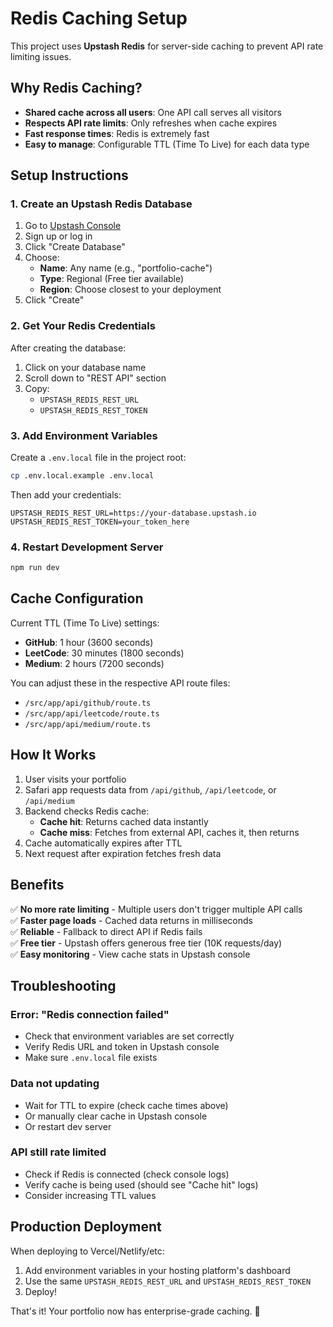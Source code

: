 # Redis Caching Setup

This project uses **Upstash Redis** for server-side caching to prevent API rate limiting issues.

## Why Redis Caching?

- **Shared cache across all users**: One API call serves all visitors
- **Respects API rate limits**: Only refreshes when cache expires
- **Fast response times**: Redis is extremely fast
- **Easy to manage**: Configurable TTL (Time To Live) for each data type

## Setup Instructions

### 1. Create an Upstash Redis Database

1. Go to [Upstash Console](https://console.upstash.com/redis)
2. Sign up or log in
3. Click "Create Database"
4. Choose:
   - **Name**: Any name (e.g., "portfolio-cache")
   - **Type**: Regional (Free tier available)
   - **Region**: Choose closest to your deployment
5. Click "Create"

### 2. Get Your Redis Credentials

After creating the database:
1. Click on your database name
2. Scroll down to "REST API" section
3. Copy:
   - `UPSTASH_REDIS_REST_URL`
   - `UPSTASH_REDIS_REST_TOKEN`

### 3. Add Environment Variables

Create a `.env.local` file in the project root:

```bash
cp .env.local.example .env.local
```

Then add your credentials:

```env
UPSTASH_REDIS_REST_URL=https://your-database.upstash.io
UPSTASH_REDIS_REST_TOKEN=your_token_here
```

### 4. Restart Development Server

```bash
npm run dev
```

## Cache Configuration

Current TTL (Time To Live) settings:

- **GitHub**: 1 hour (3600 seconds)
- **LeetCode**: 30 minutes (1800 seconds)
- **Medium**: 2 hours (7200 seconds)

You can adjust these in the respective API route files:
- `/src/app/api/github/route.ts`
- `/src/app/api/leetcode/route.ts`
- `/src/app/api/medium/route.ts`

## How It Works

1. User visits your portfolio
2. Safari app requests data from `/api/github`, `/api/leetcode`, or `/api/medium`
3. Backend checks Redis cache:
   - **Cache hit**: Returns cached data instantly
   - **Cache miss**: Fetches from external API, caches it, then returns
4. Cache automatically expires after TTL
5. Next request after expiration fetches fresh data

## Benefits

✅ **No more rate limiting** - Multiple users don't trigger multiple API calls  
✅ **Faster page loads** - Cached data returns in milliseconds  
✅ **Reliable** - Fallback to direct API if Redis fails  
✅ **Free tier** - Upstash offers generous free tier (10K requests/day)  
✅ **Easy monitoring** - View cache stats in Upstash console

## Troubleshooting

### Error: "Redis connection failed"
- Check that environment variables are set correctly
- Verify Redis URL and token in Upstash console
- Make sure `.env.local` file exists

### Data not updating
- Wait for TTL to expire (check cache times above)
- Or manually clear cache in Upstash console
- Or restart dev server

### API still rate limited
- Check if Redis is connected (check console logs)
- Verify cache is being used (should see "Cache hit" logs)
- Consider increasing TTL values

## Production Deployment

When deploying to Vercel/Netlify/etc:

1. Add environment variables in your hosting platform's dashboard
2. Use the same `UPSTASH_REDIS_REST_URL` and `UPSTASH_REDIS_REST_TOKEN`
3. Deploy!

That's it! Your portfolio now has enterprise-grade caching. 🚀
